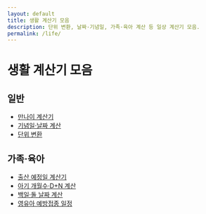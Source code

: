 ```yaml
---
layout: default
title: 생활 계산기 모음
description: 단위 변환, 날짜·기념일, 가족·육아 계산 등 일상 계산기 모음.
permalink: /life/
---
```


# 생활 계산기 모음

## 일반
<ul>
  <li><a href="/life/age/">만나이 계산기</a></li>
  <li><a href="/life/date/">기념일·날짜 계산</a></li>
  <li><a href="/life/unit-converter/">단위 변환</a></li>
</ul>

## 가족·육아
<ul>
  <li><a href="/family/due-date/">출산 예정일 계산기</a></li>
  <li><a href="/family/baby-days/">아기 개월수·D+N 계산</a></li>
  <li><a href="/family/baegil/">백일·돌 날짜 계산</a></li>
  <li><a href="/family/vaccine/">영유아 예방접종 일정</a></li>
</ul>

<br><br><br>

<script type="application/ld+json">
{
  "@context":"https://schema.org","@type":"BreadcrumbList",
  "itemListElement":[
    {"@type":"ListItem","position":1,"name":"생활 계산기 모음","item":"https://calculator.khaistory.com/life/"}
  ]
}
</script>


  


